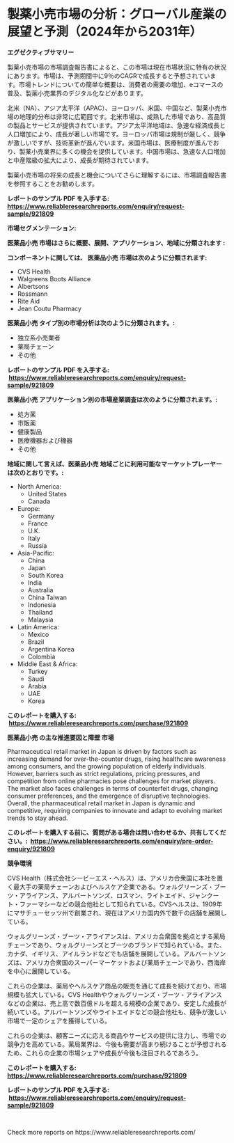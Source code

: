 <p><h1>製薬小売市場の分析：グローバル産業の展望と予測（2024年から2031年）</h1></p><p><strong>エグゼクティブサマリー</strong></p>
<p><p>製薬小売市場の市場調査報告書によると、この市場は現在市場状況に特有の状況にあります。市場は、予測期間中に9％のCAGRで成長すると予想されています。市場トレンドについての簡単な概要は、消費者の需要の増加、eコマースの普及、製薬小売業界のデジタル化などがあります。</p><p>北米（NA）、アジア太平洋（APAC）、ヨーロッパ、米国、中国など、製薬小売市場の地理的分布は非常に広範囲です。北米市場は、成熟した市場であり、高品質の製品とサービスが提供されています。アジア太平洋地域は、急速な経済成長と人口増加により、成長が著しい市場です。ヨーロッパ市場は規制が厳しく、競争が激しいですが、技術革新が進んでいます。米国市場は、医療制度が進んでおり、製薬小売業界に多くの機会を提供しています。中国市場は、急速な人口増加と中産階級の拡大により、成長が期待されています。</p><p>製薬小売市場の将来の成長と機会についてさらに理解するには、市場調査報告書を参照することをお勧めします。</p></p>
<p><strong>レポートのサンプル PDF を入手する: <a href="https://www.reliableresearchreports.com/enquiry/request-sample/921809">https://www.reliableresearchreports.com/enquiry/request-sample/921809</a></strong></p>
<p><strong>市場セグメンテーション:</strong></p>
<p><strong> 医薬品小売 市場はさらに概要、展開、アプリケーション、地域に分類されます :</strong></p>
<p><strong>コンポーネントに関しては、 医薬品小売 市場は次のように分類されます: &nbsp;</strong></p>
<p><ul><li>CVS Health</li><li>Walgreens Boots Alliance</li><li>Albertsons</li><li>Rossmann</li><li>Rite Aid</li><li>Jean Coutu Pharmacy</li></ul></p>
<p><strong> 医薬品小売 タイプ別の市場分析は次のように分類されます。:</strong></p>
<p><ul><li>独立系小売業者</li><li>薬局チェーン</li><li>その他</li></ul></p>
<p><strong>レポートのサンプル PDF を入手する: &nbsp;<a href="https://www.reliableresearchreports.com/enquiry/request-sample/921809">https://www.reliableresearchreports.com/enquiry/request-sample/921809</a></strong></p>
<p><strong> 医薬品小売 アプリケーション別の市場産業調査は次のように分類されます。:</strong></p>
<p><ul><li>処方薬</li><li>市販薬</li><li>健康製品</li><li>医療機器および機器</li><li>その他</li></ul></p>
<p><strong>地域に関して言えば、医薬品小売 地域ごとに利用可能なマーケットプレーヤーは次のとおりです。:</strong></p>
<p><ul>
    <li>
        North America:
        <ul>
            <li>United States</li>
            <li>Canada</li>
        </ul>
    </li>
    <li>
        Europe:
        <ul>
            <li>Germany</li>
            <li>France</li>
            <li>U.K.</li>
            <li>Italy</li>
            <li>Russia</li>
        </ul>
    </li>
    <li>
        Asia-Pacific:
        <ul>
            <li>China</li>
            <li>Japan</li>
            <li>South Korea</li>
            <li>India</li>
            <li>Australia</li>
            <li>China Taiwan</li>
            <li>Indonesia</li>
            <li>Thailand</li>
            <li>Malaysia</li>
        </ul>
    </li>
    <li>
        Latin America:
        <ul>
            <li>Mexico</li>
            <li>Brazil</li>
            <li>Argentina Korea</li>
            <li>Colombia</li>
        </ul>
    </li>
    <li>
        Middle East & Africa:
        <ul>
            <li>Turkey</li>
            <li>Saudi</li>
            <li>Arabia</li>
            <li>UAE</li>
            <li>Korea</li>
        </ul>
    </li>
    </ul></p>
<p><strong>このレポートを購入する: &nbsp;<a href="https://www.reliableresearchreports.com/purchase/921809">https://www.reliableresearchreports.com/purchase/921809</a></strong></p>
<p><strong>医薬品小売 の主な推進要因と障壁 市場</strong></p>
<p><p>Pharmaceutical retail market in Japan is driven by factors such as increasing demand for over-the-counter drugs, rising healthcare awareness among consumers, and the growing population of elderly individuals. However, barriers such as strict regulations, pricing pressures, and competition from online pharmacies pose challenges for market players. The market also faces challenges in terms of counterfeit drugs, changing consumer preferences, and the emergence of disruptive technologies. Overall, the pharmaceutical retail market in Japan is dynamic and competitive, requiring companies to innovate and adapt to evolving market trends to stay ahead.</p></p>
<p><strong>このレポートを購入する前に、質問がある場合は問い合わせるか、共有してください。:&nbsp; <a href="https://www.reliableresearchreports.com/enquiry/pre-order-enquiry/921809">https://www.reliableresearchreports.com/enquiry/pre-order-enquiry/921809</a></strong></p>
<p><strong>競争環境</strong></p>
<p><p>CVS Health（株式会社シービーエス・ヘルス）は、アメリカ合衆国に本社を置く最大手の薬局チェーンおよびヘルスケア企業である。ウォルグリーンズ・ブーツ・アライアンス、アルバートソンズ、ロスマン、ライトエイド、ジャンクート・ファーマシーなどの競合他社として知られている。CVSヘルスは、1909年にマサチューセッツ州で創業され、現在はアメリカ国内外で数千の店舗を展開している。</p><p>ウォルグリーンズ・ブーツ・アライアンスは、アメリカ合衆国を拠点とする薬局チェーンであり、ウォルグリーンズとブーツのブランドで知られている。また、カナダ、イギリス、アイルランドなどでも店舗を展開している。アルバートソンズは、アメリカ合衆国のスーパーマーケットおよび薬局チェーンであり、西海岸を中心に展開している。</p><p>これらの企業は、薬局やヘルスケア商品の販売を通じて成長を続けており、市場規模も拡大している。CVS Healthやウォルグリーンズ・ブーツ・アライアンスなどの企業は、売上高で数百億ドルを超える規模の企業であり、安定した成長が続いている。アルバートソンズやライトエイドなどの競合他社も、競争が激しい市場で一定のシェアを獲得している。</p><p>これらの企業は、顧客ニーズに応える商品やサービスの提供に注力し、市場での競争力を高めている。薬局業界は、今後も需要が高まり続けることが予想されるため、これらの企業の市場シェアや成長が今後も注目されるであろう。</p></p>
<p><strong>このレポートを購入する: &nbsp; <a href="https://www.reliableresearchreports.com/purchase/921809">https://www.reliableresearchreports.com/purchase/921809</a></strong></p>
<p><strong>レポートのサンプル PDF を入手する: &nbsp;<a href="https://www.reliableresearchreports.com/enquiry/request-sample/921809">https://www.reliableresearchreports.com/enquiry/request-sample/921809</a></strong><strong></strong></p>
<p>&nbsp;</p>
<p>Check more reports on https://www.reliableresearchreports.com/</p>